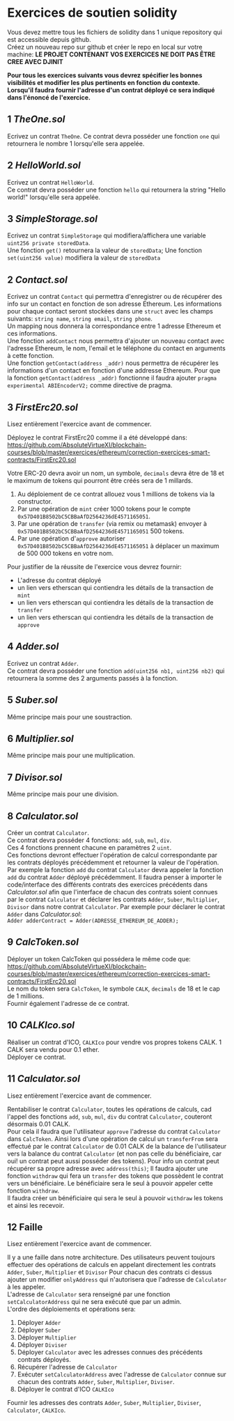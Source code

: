 # Exercices de soutien solidity

Vous devez mettre tous les fichiers de solidity dans 1 unique repository qui est accessible depuis github.  
Créez un nouveau repo sur github et créer le repo en local sur votre machine:
**LE PROJET CONTENANT VOS EXERCICES NE DOIT PAS ÊTRE CREE AVEC DJINIT**

**Pour tous les exercices suivants vous devrez spécifier les bonnes visibilités et modifier les plus pertinents en fonction du contexte.**  
**Lorsqu'il faudra fournir l'adresse d'un contrat déployé ce sera indiqué dans l'énoncé de l'exercice.**

## 1 _TheOne.sol_

Ecrivez un contrat `TheOne`.
Ce contrat devra posséder une fonction `one` qui retournera le nombre 1 lorsqu'elle sera appelée.

## 2 _HelloWorld.sol_

Ecrivez un contrat `HelloWorld`.  
Ce contrat devra posséder une fonction `hello` qui retournera la string "Hello world!" lorsqu'elle sera appelée.

## 3 _SimpleStorage.sol_

Ecrivez un contrat `SimpleStorage` qui modifiera/affichera une variable `uint256 private storedData`.  
Une fonction `get()` retournera la valeur de `storedData`;
Une fonction `set(uint256 value)` modifiera la valeur de `storedData`

## 2 _Contact.sol_

Ecrivez un contrat `Contact` qui permettra d'enregistrer ou de récupérer des info sur un contact en fonction de son adresse Ethereum.
Les informations pour chaque contact seront stockées dans une `struct` avec les champs suivants: `string name`, `string email`, `string phone`.  
Un mapping nous donnera la correspondance entre 1 adresse Ethereum et ces informations.  
Une fonction `addContact` nous permettra d'ajouter un nouveau contact avec l'adresse Ethereum, le nom, l'email et le téléphone du contact en arguments à cette fonction.  
Une fonction `getContact(address _addr)` nous permettra de récupérer les informations d'un contact en fonction d'une addresse Ethereum.
Pour que la fonction `getContact(address _addr)` fonctionne il faudra ajouter `pragma experimental ABIEncoderV2;` comme directive de pragma.

## 3 _FirstErc20.sol_

Lisez entièrement l'exercice avant de commencer.

Déployez le contrat FirstErc20 comme il a été développé dans:  
https://github.com/AbsoluteVirtueXI/blockchain-courses/blob/master/exercices/ethereum/correction-exercices-smart-contracts/FirstErc20.sol

Votre ERC-20 devra avoir un nom, un symbole, `decimals` devra être de 18 et le maximum de tokens qui pourront être créés sera de 1 millards.

1. Au déploiement de ce contrat allouez vous 1 millions de tokens via la constructor.
2. Par une opération de `mint` créer 1000 tokens pour le compte `0x57D401B8502bC5CBBaAfD2564236dE4571165051`.
3. Par une opération de `transfer` (via remix ou metamask) envoyer à `0x57D401B8502bC5CBBaAfD2564236dE4571165051` 500 tokens.
4. Par une opération d'`approve` autoriser `0x57D401B8502bC5CBBaAfD2564236dE4571165051` à déplacer un maximum de 500 000 tokens en votre nom.

Pour justifier de la réussite de l'exercice vous devrez fournir:

- L'adresse du contrat déployé
- un lien vers etherscan qui contiendra les détails de la transaction de `mint`
- un lien vers etherscan qui contiendra les détails de la transaction de `transfer`
- un lien vers etherscan qui contiendra les détails de la transaction de `approve`

## 4 _Adder.sol_

Ecrivez un contrat `Adder`.  
Ce contrat devra posséder une fonction `add(uint256 nb1, uint256 nb2)` qui retournera la somme des 2 arguments passés à la fonction.

## 5 _Suber.sol_

Même principe mais pour une soustraction.

## 6 _Multiplier.sol_

Même principe mais pour une multiplication.

## 7 _Divisor.sol_

Même principe mais pour une division.

## 8 _Calculator.sol_

Créer un contrat `Calculator`.  
Ce contrat devra posséder 4 fonctions: `add`, `sub`, `mul`, `div`.  
Ces 4 fonctions prennent chacune en paramètres 2 `uint`.  
Ces fonctions devront effectuer l'opération de calcul correspondante par les contrats déployés précédemment et retourner la valeur de l'opération. Par exemple la fonction `add` du contrat `Calculator` devra appeler la fonction `add` du contrat `Adder` déployé précédemment.
Il faudra penser à importer le code/interface des différents contrats des exercices précédents dans _Calculator.sol_ afin que l'interface de chacun des contrats soient connues par le contrat `Calculator` et déclarer les contrats `Adder`, `Suber`, `Multiplier`, `Divisor` dans notre contrat `Calculator`.
Par exemple pour déclarer le contrat `Adder` dans _Calculator.sol_:  
`Adder adderContract = Adder(ADRESSE_ETHEREUM_DE_ADDER);`

## 9 _CalcToken.sol_

Déployer un token CalcToken qui possédera le même code que:
https://github.com/AbsoluteVirtueXI/blockchain-courses/blob/master/exercices/ethereum/correction-exercices-smart-contracts/FirstErc20.sol  
Le nom du token sera `CalcToken`, le symbole `CALK`, `decimals` de 18 et le cap de 1 millions.  
Fournir également l'adresse de ce contrat.

## 10 _CALKIco.sol_

Réaliser un contrat d'ICO, `CALKIco` pour vendre vos propres tokens CALK.
1 CALK sera vendu pour 0.1 ether.  
Déployer ce contrat.

## 11 _Calculator.sol_

Lisez entièrement l'exercice avant de commencer.

Rentabiliser le contrat `Calculator`, toutes les opérations de calculs, cad l'appel des fonctions `add`, `sub`, `mul`, `div` du contrat `Calculator`, couteront désormais 0.01 CALK.  
Pour cela il faudra que l'utilisateur `approve` l'adresse du contrat `Calculator` dans `CalcToken`.
Ainsi lors d'une opération de calcul un `transferFrom` sera effectué par le contrat `Calculator` de 0.01 CALK de la balance de l'utilisateur vers la balance du contrat `Calculator` (et non pas celle du bénéficiaire, car oui! un contrat peut aussi posséder des tokens).
Pour info un contrat peut récupérer sa propre adresse avec `address(this)`;
Il faudra ajouter une fonction `withdraw` qui fera un `transfer` des tokens que possèdent le contrat vers un bénéficiaire.
Le bénéficiaire sera le seul à pouvoir appeler cette fonction `withdraw`.  
Il faudra créer un bénéficiaire qui sera le seul à pouvoir `withdraw` les tokens et ainsi les recevoir.

## 12 Faille

Lisez entièrement l'exercice avant de commencer.

Il y a une faille dans notre architecture. Des utilisateurs peuvent toujours effectuer des opérations de calculs en appelant directement les contrats `Adder`, `Suber`, `Multiplier` et `Divisor`
Pour chacun des contrats ci dessus ajouter un modifier `onlyAddress` qui n'autorisera que l'adresse de `Calculator` à les appeler.  
L'adresse de `Calculator` sera renseigné par une fonction `setCalculatorAddress` qui ne sera exécuté que par un admin.  
L'ordre des déploiements et opérations sera:

1. Déployer `Adder`
2. Déployer `Suber`
3. Déployer `Multiplier`
4. Déployer `Diviser`
5. Déployer `Calculator` avec les adresses connues des précédents contrats déployés.
6. Récupérer l'adresse de `Calculator`
7. Exécuter `setCalculatorAddress` avec l'adresse de `Calculator` connue sur chacun des contrats `Adder`, `Suber`, `Multiplier`, `Diviser`.
8. Déployer le contrat d'ICO `CALKIco`

Fournir les adresses des contrats `Adder`, `Suber`, `Multiplier`, `Diviser`, `Calculator`, `CALKIco`.
